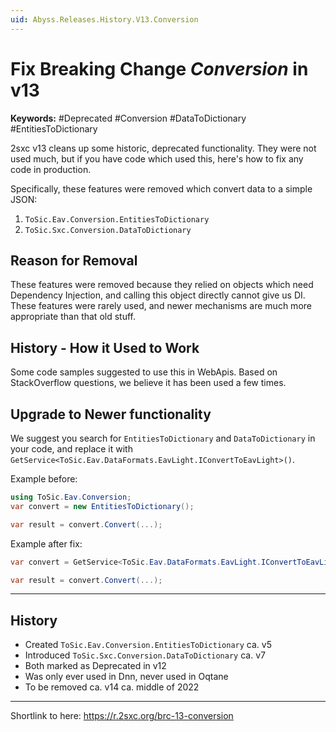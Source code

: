 ```yaml
---
uid: Abyss.Releases.History.V13.Conversion
---
```


# Fix Breaking Change _Conversion_ in v13

**Keywords:** #Deprecated #Conversion #DataToDictionary #EntitiesToDictionary

2sxc v13 cleans up some historic, deprecated functionality. They were not used much, but if you have code which used this, here's how to fix any code in production. 

Specifically, these features were removed which convert data to a simple JSON:

1. `ToSic.Eav.Conversion.EntitiesToDictionary`
1. `ToSic.Sxc.Conversion.DataToDictionary`

## Reason for Removal

These features were removed because they relied on objects which need Dependency Injection, and calling this object directly cannot give us DI.
These features were rarely used, and newer mechanisms are much more appropriate than that old stuff. 

## History - How it Used to Work

Some code samples suggested to use this in WebApis. Based on StackOverflow questions, we believe it has been used a few times.


## Upgrade to Newer functionality

We suggest you search for `EntitiesToDictionary` and `DataToDictionary` in your code, and replace it with `GetService<ToSic.Eav.DataFormats.EavLight.IConvertToEavLight>()`.

Example before:

```csharp
using ToSic.Eav.Conversion;
var convert = new EntitiesToDictionary();

var result = convert.Convert(...);
```

Example after fix:

```csharp
var convert = GetService<ToSic.Eav.DataFormats.EavLight.IConvertToEavLight>();

var result = convert.Convert(...);
```

---

## History

* Created `ToSic.Eav.Conversion.EntitiesToDictionary` ca. v5
* Introduced `ToSic.Sxc.Conversion.DataToDictionary` ca. v7
* Both marked as Deprecated in v12
* Was only ever used in Dnn, never used in Oqtane
* To be removed ca. v14 ca. middle of 2022

---

Shortlink to here: https://r.2sxc.org/brc-13-conversion